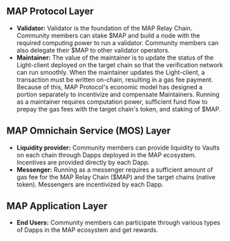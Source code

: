 ## MAP Protocol Layer

- **Validator:** Validator is the foundation of the MAP Relay Chain. Community members can stake $MAP and build a node with the required computing power to run a validator. Community members can also delegate their $MAP to other validator operators. 
- **Maintainer:** The value of the maintainer is to update the status of the Light-client deployed on the target chain so that the verification network can run smoothly. When the maintainer updates the Light-client, a transaction must be written on-chain, resulting in a gas fee payment. Because of this, MAP Protocol's economic model has designed a portion separately to incentivize and compensate Maintainers. Running as a maintainer requires computation power, sufficient fund flow to prepay the gas fees with the target chain's token, and staking of $MAP. 

## MAP Omnichain Service (MOS) Layer

- **Liquidity provider:** Community members can provide liquidity to Vaults on each chain through Dapps deployed in the MAP ecosystem. Incentives are provided directly by each Dapp. 
- **Messenger:** Running as a messenger requires a sufficient amount of gas fee for the MAP Relay Chain ($MAP) and the target chains (native token). Messengers are incentivized by each Dapp. 

## MAP Application Layer

- **End Users:** Community members can participate through various types of Dapps in the MAP ecosystem and get rewards.
